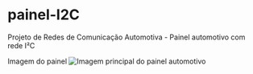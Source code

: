 # painel-I2C
Projeto de Redes de Comunicação Automotiva - Painel automotivo com rede I²C

Imagem do painel
![Imagem principal do painel automotivo](imagens/painel-I2C.jpg?raw=true "Painel principal")
